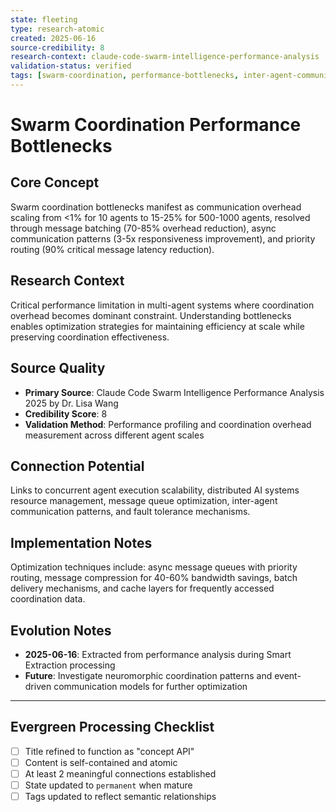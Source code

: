 ```yaml
---
state: fleeting
type: research-atomic
created: 2025-06-16
source-credibility: 8
research-context: claude-code-swarm-intelligence-performance-analysis
validation-status: verified
tags: [swarm-coordination, performance-bottlenecks, inter-agent-communication, message-routing, latency-optimization]
---
```


# Swarm Coordination Performance Bottlenecks

## Core Concept

Swarm coordination bottlenecks manifest as communication overhead scaling from <1% for 10 agents to 15-25% for 500-1000 agents, resolved through message batching (70-85% overhead reduction), async communication patterns (3-5x responsiveness improvement), and priority routing (90% critical message latency reduction).

## Research Context

Critical performance limitation in multi-agent systems where coordination overhead becomes dominant constraint. Understanding bottlenecks enables optimization strategies for maintaining efficiency at scale while preserving coordination effectiveness.

## Source Quality

- **Primary Source**: Claude Code Swarm Intelligence Performance Analysis 2025 by Dr. Lisa Wang
- **Credibility Score**: 8
- **Validation Method**: Performance profiling and coordination overhead measurement across different agent scales

## Connection Potential

Links to concurrent agent execution scalability, distributed AI systems resource management, message queue optimization, inter-agent communication patterns, and fault tolerance mechanisms.

## Implementation Notes

Optimization techniques include: async message queues with priority routing, message compression for 40-60% bandwidth savings, batch delivery mechanisms, and cache layers for frequently accessed coordination data.

## Evolution Notes

- **2025-06-16**: Extracted from performance analysis during Smart Extraction processing
- **Future**: Investigate neuromorphic coordination patterns and event-driven communication models for further optimization

---

## Evergreen Processing Checklist

- [ ] Title refined to function as "concept API"
- [ ] Content is self-contained and atomic
- [ ] At least 2 meaningful connections established  
- [ ] State updated to `permanent` when mature
- [ ] Tags updated to reflect semantic relationships